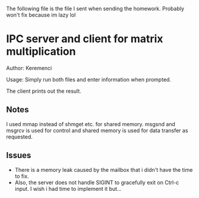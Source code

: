 The following file is the file I sent when sending the homework. Probably won't fix because im lazy lol

# IPC server and client for matrix multiplication
Author: Keremenci

Usage: Simply run both files and enter information when prompted.

The client prints out the result.

## Notes
I used mmap instead of shmget etc. for shared memory. msgsnd and msgrcv is used for control and shared memory is used for data transfer as requested. 

## Issues
- There is a memory leak caused by the mailbox that i didn't have the time to fix. 
- Also, the server does not handle SIGINT to gracefully exit on Ctrl-c input. I wish i had time to implement it but...
